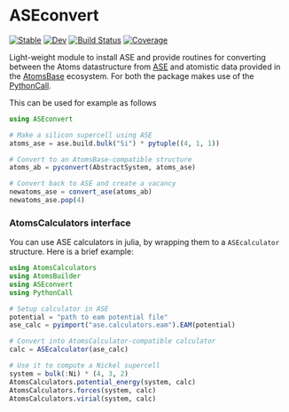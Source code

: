 # ASEconvert
[![Stable](https://img.shields.io/badge/docs-stable-blue.svg)](https://mfherbst.github.io/ASEconvert.jl/stable/)
[![Dev](https://img.shields.io/badge/docs-dev-blue.svg)](https://mfherbst.github.io/ASEconvert.jl/dev/)
[![Build Status](https://github.com/mfherbst/ASEconvert.jl/actions/workflows/CI.yml/badge.svg?branch=master)](https://github.com/mfherbst/ASEconvert.jl/actions/workflows/CI.yml?query=branch%3Amaster)
[![Coverage](https://codecov.io/gh/mfherbst/ASEconvert.jl/branch/master/graph/badge.svg)](https://codecov.io/gh/mfherbst/ASEconvert.jl)

Light-weight module to install ASE
and provide routines for converting between the Atoms datastructure
from [ASE](https://wiki.fysik.dtu.dk/ase/index.html)
and atomistic data provided in
the [AtomsBase](https://github.com/JuliaMolSim/AtomsBase.jl) ecosystem.
For both the package makes use of the
[PythonCall](https://github.com/cjdoris/PythonCall.jl/).


This can be used for example as follows
```julia
using ASEconvert

# Make a silicon supercell using ASE
atoms_ase = ase.build.bulk("Si") * pytuple((4, 1, 1))

# Convert to an AtomsBase-compatible structure
atoms_ab = pyconvert(AbstractSystem, atoms_ase)

# Convert back to ASE and create a vacancy
newatoms_ase = convert_ase(atoms_ab)
newatoms_ase.pop(4)
```

### AtomsCalculators interface

You can use ASE calculators in julia, by wrapping them to a `ASEcalculator` structure.
Here is a brief example:

```julia
using AtomsCalculators
using AtomsBuilder
using ASEconvert
using PythonCall

# Setup calculator in ASE
potential = "path to eam potential file"
ase_calc = pyimport("ase.calculators.eam").EAM(potential)

# Convert into AtomsCalculator-compatible calculator
calc = ASEcalculator(ase_calc)

# Use it to compute a Nickel supercell
system = bulk(:Ni) * (4, 3, 2)
AtomsCalculators.potential_energy(system, calc)
AtomsCalculators.forces(system, calc)
AtomsCalculators.virial(system, calc)
```
